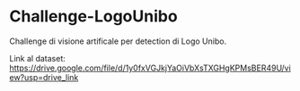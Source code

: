 # Challenge-LogoUnibo
Challenge di visione artificale per detection di Logo Unibo.


Link al dataset: https://drive.google.com/file/d/1y0fxVGJkjYaOiVbXsTXGHgKPMsBER49U/view?usp=drive_link
